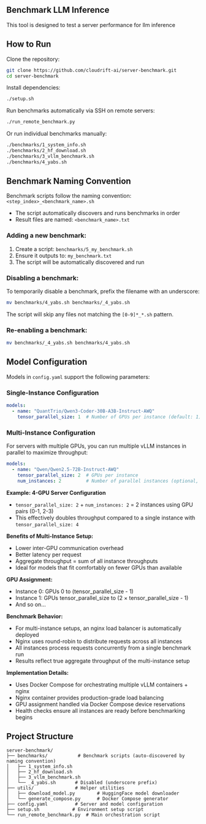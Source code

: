 ## Benchmark LLM Inference

This tool is designed to test a server performance for llm inference

## How to Run

Clone the repository:
```bash
git clone https://github.com/cloudrift-ai/server-benchmark.git
cd server-benchmark
```

Install dependencies:
```bash
./setup.sh
```

Run benchmarks automatically via SSH on remote servers:
```bash
./run_remote_benchmark.py
```

Or run individual benchmarks manually:
```bash
./benchmarks/1_system_info.sh
./benchmarks/2_hf_download.sh
./benchmarks/3_vllm_benchmark.sh
./benchmarks/4_yabs.sh
```

## Benchmark Naming Convention

Benchmark scripts follow the naming convention: `<step_index>_<benchmark_name>.sh`
- The script automatically discovers and runs benchmarks in order
- Result files are named: `<benchmark_name>.txt`

### Adding a new benchmark:
1. Create a script: `benchmarks/5_my_benchmark.sh`
2. Ensure it outputs to: `my_benchmark.txt`
3. The script will be automatically discovered and run

### Disabling a benchmark:
To temporarily disable a benchmark, prefix the filename with an underscore:
```bash
mv benchmarks/4_yabs.sh benchmarks/_4_yabs.sh
```
The script will skip any files not matching the `[0-9]*_*.sh` pattern.

### Re-enabling a benchmark:
```bash
mv benchmarks/_4_yabs.sh benchmarks/4_yabs.sh
```

## Model Configuration

Models in `config.yaml` support the following parameters:

### Single-Instance Configuration
```yaml
models:
  - name: "QuantTrio/Qwen3-Coder-30B-A3B-Instruct-AWQ"
    tensor_parallel_size: 1  # Number of GPUs per instance (default: 1)
```

### Multi-Instance Configuration
For servers with multiple GPUs, you can run multiple vLLM instances in parallel to maximize throughput:

```yaml
models:
  - name: "Qwen/Qwen2.5-72B-Instruct-AWQ"
    tensor_parallel_size: 2  # GPUs per instance
    num_instances: 2         # Number of parallel instances (optional, default: 1)
```

**Example: 4-GPU Server Configuration**
- `tensor_parallel_size: 2` + `num_instances: 2` = 2 instances using GPU pairs (0-1, 2-3)
- This effectively doubles throughput compared to a single instance with `tensor_parallel_size: 4`

**Benefits of Multi-Instance Setup:**
- Lower inter-GPU communication overhead
- Better latency per request
- Aggregate throughput = sum of all instance throughputs
- Ideal for models that fit comfortably on fewer GPUs than available

**GPU Assignment:**
- Instance 0: GPUs 0 to (tensor_parallel_size - 1)
- Instance 1: GPUs tensor_parallel_size to (2 × tensor_parallel_size - 1)
- And so on...

**Benchmark Behavior:**
- For multi-instance setups, an nginx load balancer is automatically deployed
- Nginx uses round-robin to distribute requests across all instances
- All instances process requests concurrently from a single benchmark run
- Results reflect true aggregate throughput of the multi-instance setup

**Implementation Details:**
- Uses Docker Compose for orchestrating multiple vLLM containers + nginx
- Nginx container provides production-grade load balancing
- GPU assignment handled via Docker Compose device reservations
- Health checks ensure all instances are ready before benchmarking begins

## Project Structure

```
server-benchmark/
├── benchmarks/           # Benchmark scripts (auto-discovered by naming convention)
│   ├── 1_system_info.sh
│   ├── 2_hf_download.sh
│   ├── 3_vllm_benchmark.sh
│   └── _4_yabs.sh       # Disabled (underscore prefix)
├── utils/               # Helper utilities
│   ├── download_model.py        # HuggingFace model downloader
│   └── generate_compose.py      # Docker Compose generator
├── config.yaml          # Server and model configuration
├── setup.sh            # Environment setup script
└── run_remote_benchmark.py  # Main orchestration script
```
